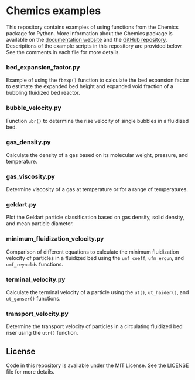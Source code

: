 # Chemics examples

This repository contains examples of using functions from the Chemics package
for Python. More information about the Chemics package is available on the
[documentation website][1] and the [GitHub repository][2]. Descriptions of the
example scripts in this repository are provided below. See the comments in each
file for more details.

[1]: https://chemics.github.io
[2]: https://github.com/chemics/chemics

### bed_expansion_factor.py

Example of using the `fbexp()` function to calculate the bed expansion factor to
estimate the expanded bed height and expanded void fraction of a bubbling
fluidized bed reactor.

### bubble_velocity.py

Function `ubr()` to determine the rise velocity of single bubbles in a fluidized
bed.

### gas_density.py

Calculate the density of a gas based on its molecular weight, pressure, and
temperature.

### gas_viscosity.py

Determine viscosity of a gas at temperature or for a range of temperatures.

### geldart.py

Plot the Geldart particle classification based on gas density, solid density, and mean particle diameter.

### minimum_fluidization_velocity.py

Comparison of different equations to calculate the minimum fluidization velocity
of particles in a fluidized bed using the `umf_coeff`, `ufm_ergun`, and
`umf_reynolds` functions.

### terminal_velocity.py

Calculate the terminal velocity of a particle using the `ut()`, `ut_haider()`,
and `ut_ganser()` functions.

### transport_velocity.py

Determine the transport velocity of particles in a circulating fluidized bed
riser using the `utr()` function.

## License

Code in this repository is available under the MIT License. See the
[LICENSE](LICENSE) file for more details.
